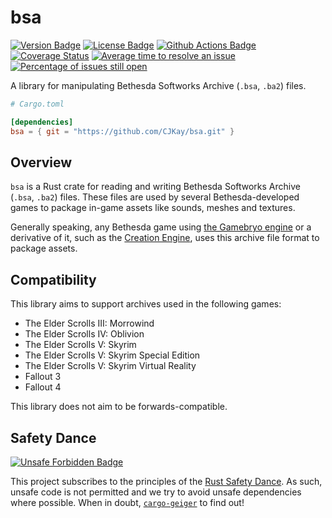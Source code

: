# bsa

[![Version Badge][badge-version]][bsa-repo]
[![License Badge][badge-license]][bsa-license-file]
[![Github Actions Badge][badge-actions]][bsa-actions]
[![Coverage Status](https://codecov.io/gh/CJKay/bsa/branch/master/graph/badge.svg)](https://codecov.io/gh/CJKay/bsa)
[![Average time to resolve an issue](https://isitmaintained.com/badge/resolution/CJKay/bsa.svg)](https://isitmaintained.com/project/CJKay/bsa "Average time to resolve an issue")
[![Percentage of issues still open](https://isitmaintained.com/badge/open/CJKay/bsa.svg)](https://isitmaintained.com/project/CJKay/bsa "Percentage of issues still open")

[badge-actions]: https://img.shields.io/endpoint.svg?url=https://actions-badge.atrox.dev/CJKay/bsa/badge&label=build
[badge-license]: https://img.shields.io/github/license/CJKay/bsa
[badge-version]: https://img.shields.io/badge/version-0.1.0-grey

[bsa-actions]: https://actions-badge.atrox.dev/CJKay/bsa/goto
[bsa-license-file]: LICENSE.md
[bsa-repo]: https://github.com/CJKay/bsa

A library for manipulating Bethesda Softworks Archive (`.bsa`, `.ba2`) files.

```toml
# Cargo.toml

[dependencies]
bsa = { git = "https://github.com/CJKay/bsa.git" }
```

## Overview

`bsa` is a Rust crate for reading and writing Bethesda Softworks Archive (`.bsa`, `.ba2`) files.
These files are used by several Bethesda-developed games to package in-game assets like sounds,
meshes and textures.

Generally speaking, any Bethesda game using [the Gamebryo engine][gamebryo-wiki] or a derivative
of it, such as the [Creation Engine][creation-engine-wiki], uses this archive file format to
package assets.

## Compatibility

This library aims to support archives used in the following games:

* The Elder Scrolls III: Morrowind
* The Elder Scrolls IV: Oblivion
* The Elder Scrolls V: Skyrim
* The Elder Scrolls V: Skyrim Special Edition
* The Elder Scrolls V: Skyrim Virtual Reality
* Fallout 3
* Fallout 4

This library does not aim to be forwards-compatible.

[creation-engine-wiki]: https://en.wikipedia.org/wiki/Creation_Engine
[gamebryo-wiki]: https://en.wikipedia.org/wiki/Gamebryo

## Safety Dance

[![Unsafe Forbidden Badge][badge-unsafe-forbidden]][safety-dance]

This project subscribes to the principles of the [Rust Safety Dance][safety-dance]. As such, unsafe
code is not permitted and we try to avoid unsafe dependencies where possible. When in doubt,
[`cargo-geiger`][cargo-geiger] to find out!

[badge-unsafe-forbidden]: https://img.shields.io/badge/unsafe-forbidden-success.svg

[cargo-geiger]: https://github.com/anderejd/cargo-geiger
[safety-dance]: https://github.com/rust-secure-code/safety-dance
